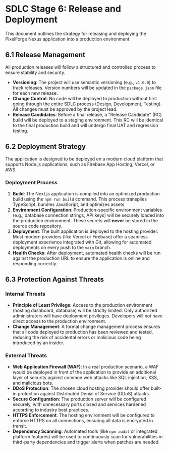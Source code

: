 # SDLC Stage 6: Release and Deployment

This document outlines the strategy for releasing and deploying the PixelForge Nexus application into a production environment.

## 6.1 Release Management

All production releases will follow a structured and controlled process to ensure stability and security.

- **Versioning**: The project will use semantic versioning (e.g., `v1.0.0`) to track releases. Version numbers will be updated in the `package.json` file for each new release.
- **Change Control**: No code will be deployed to production without first going through the entire SDLC process (Design, Development, Testing). All changes must be approved by the project lead.
- **Release Candidates**: Before a final release, a "Release Candidate" (RC) build will be deployed to a staging environment. This RC will be identical to the final production build and will undergo final UAT and regression testing.

## 6.2 Deployment Strategy

The application is designed to be deployed on a modern cloud platform that supports Node.js applications, such as Firebase App Hosting, Vercel, or AWS.

### Deployment Process
1.  **Build**: The Next.js application is compiled into an optimized production build using the `npm run build` command. This process transpiles TypeScript, bundles JavaScript, and optimizes assets.
2.  **Environment Configuration**: Production-specific environment variables (e.g., database connection strings, API keys) will be securely loaded into the production environment. These secrets will **never** be stored in the source code repository.
3.  **Deployment**: The built application is deployed to the hosting provider. Most modern providers (like Vercel or Firebase) offer a seamless deployment experience integrated with Git, allowing for automated deployments on every push to the `main` branch.
4.  **Health Checks**: After deployment, automated health checks will be run against the production URL to ensure the application is online and responding correctly.

## 6.3 Protection Against Threats

### Internal Threats
- **Principle of Least Privilege**: Access to the production environment (hosting dashboard, database) will be strictly limited. Only authorized administrators will have deployment privileges. Developers will not have direct access to the production environment.
- **Change Management**: A formal change management process ensures that all code deployed to production has been reviewed and tested, reducing the risk of accidental errors or malicious code being introduced by an insider.

### External Threats
- **Web Application Firewall (WAF)**: In a real production scenario, a WAF would be deployed in front of the application to provide an additional layer of security against common web attacks like SQL injection, XSS, and malicious bots.
- **DDoS Protection**: The chosen cloud hosting provider should offer built-in protection against Distributed Denial of Service (DDoS) attacks.
- **Secure Configuration**: The production server will be configured securely, with unnecessary ports closed and services hardened according to industry best practices.
- **HTTPS Enforcement**: The hosting environment will be configured to enforce HTTPS on all connections, ensuring all data is encrypted in transit.
- **Dependency Scanning**: Automated tools (like `npm audit` or integrated platform features) will be used to continuously scan for vulnerabilities in third-party dependencies and trigger alerts when patches are needed.